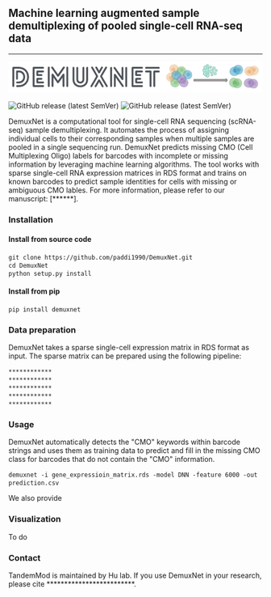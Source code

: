 ## Machine learning augmented sample demultiplexing of pooled single-cell RNA-seq data
---
![Logo](images/logo.png)

![GitHub release (latest SemVer)](https://img.shields.io/badge/Version-v1.1.0-yellowgreen) ![GitHub release (latest SemVer)](https://img.shields.io/badge/Language-python-yellowgreen)

DemuxNet is a computational tool for single-cell RNA sequencing (scRNA-seq) sample demultiplexing. It automates the process of assigning individual cells to their corresponding samples when multiple samples are pooled in a single sequencing run. DemuxNet predicts missing CMO (Cell Multiplexing Oligo) labels for barcodes with incomplete or missing information by leveraging machine learning algorithms. The tool works with sparse single-cell RNA expression matrices in RDS format and trains on known barcodes to predict sample identities for cells with missing or ambiguous CMO lables.
For more information, please refer to our manuscript: [******].

### Installation

#### Install from source code
```
git clone https://github.com/paddi1990/DemuxNet.git
cd DemuxNet
python setup.py install
```
#### Install from pip
```
pip install demuxnet
```

### Data preparation
DemuxNet takes a sparse single-cell expression matrix in RDS format as input. The sparse matrix can be prepared using the following pipeline:

```
************
************
************
************
************
```


### Usage

DemuxNet automatically detects the "CMO" keywords within barcode strings and uses them as training data to predict and fill in the missing CMO class for barcodes that do not contain the "CMO" information.

```
demuxnet -i gene_expressioin_matrix.rds -model DNN -feature 6000 -out prediction.csv
```

We also provide 


### Visualization
To do

### Contact
TandemMod is maintained by Hu lab.
If you use DemuxNet in your research, please cite *************************.